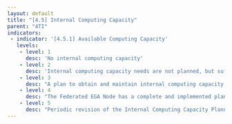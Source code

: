 ```yaml
---
layout: default
title: "[4.5] Internal Computing Capacity"
parent: "4TI"
indicators:
 - indicator: '[4.5.1] Available Computing Capacity'
   levels:
    - level: 1
      desc: 'No internal computing capacity'
    - level: 2
      desc: 'Internal computing capacity needs are not planned, but sufficient computing resources can be obtained as the node needs'
    - level: 3  
      desc: "A plan to obtain and maintain internal computing capacity required for node services is drafted, considering hosting institution policies and node services required in the Federated EGA ecosystem"
    - level: 4
      desc: "The Federated EGA Node has a complete and implemented plan to maintain sufficient internal computing capacity for required services and increase capacity when needed"
    - level: 5
      desc: "Periodic revision of the Internal Computing Capacity Planning according to utilization KPI's of the Federated EGA Node updating it whenever necessary"
---
```

